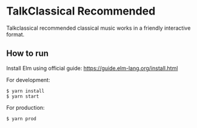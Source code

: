 # TalkClassical Recommended

Talkclassical recommended classical music works in a friendly interactive format.

## How to run

Install Elm using official guide: https://guide.elm-lang.org/install.html

For development:

```
$ yarn install
$ yarn start
```

For production:

```
$ yarn prod
```
